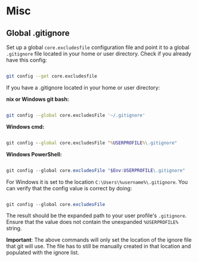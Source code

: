 # Misc

<!-- toc -->

## Global .gitignore

Set up a global `core.excludesfile` configuration file and point it to a global `.gitignore` file located in your home or user directory. Check if you already have this config:

```sh

git config --get core.excludesfile

```

If you have a .gitignore located in your home or user directory:

**nix or Windows git bash:**

```bash

git config --global core.excludesFile '~/.gitignore' 

```

**Windows cmd:**

```cmd

git config --global core.excludesFile "%USERPROFILE%\.gitignore"

```

**Windows PowerShell:**

```powershell

git config --global core.excludesFile "$Env:USERPROFILE\.gitignore" 

```

For Windows it is set to the location `C:\Users\%username%\.gitignore`. You can verify that the config value is correct by doing:

```powershell

git config --global core.excludesFile 

```

The result should be the expanded path to your user profile's `.gitignore`. Ensure that the value does not contain the unexpanded `%USERPROFILE%` string.

**Important**: The above commands will only set the location of the ignore file that git will use. The file has to still be manually created in that location and populated with the ignore list.
